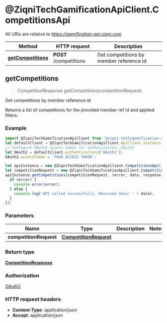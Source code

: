 # @ZiqniTechGamificationApiClient.CompetitionsApi

All URIs are relative to *https://gamification-api.ziqni.com*

Method | HTTP request | Description
------------- | ------------- | -------------
[**getCompetitions**](CompetitionsApi.md#getCompetitions) | **POST** /competitions | Get competitions by member reference id



## getCompetitions

> CompetitionResponse getCompetitions(competitionRequest)

Get competitions by member reference id

Returns a list of competitions for the provided member ref id and applied filters.

### Example

```javascript
import @ZiqniTechGamificationApiClient from '@ziqni-tech/gamification-api-client';
let defaultClient = @ZiqniTechGamificationApiClient.ApiClient.instance;
// Configure OAuth2 access token for authorization: OAuth2
let OAuth2 = defaultClient.authentications['OAuth2'];
OAuth2.accessToken = 'YOUR ACCESS TOKEN';

let apiInstance = new @ZiqniTechGamificationApiClient.CompetitionsApi();
let competitionRequest = new @ZiqniTechGamificationApiClient.CompetitionRequest(); // CompetitionRequest | 
apiInstance.getCompetitions(competitionRequest, (error, data, response) => {
  if (error) {
    console.error(error);
  } else {
    console.log('API called successfully. Returned data: ' + data);
  }
});
```

### Parameters


Name | Type | Description  | Notes
------------- | ------------- | ------------- | -------------
 **competitionRequest** | [**CompetitionRequest**](CompetitionRequest.md)|  | 

### Return type

[**CompetitionResponse**](CompetitionResponse.md)

### Authorization

[OAuth2](../README.md#OAuth2)

### HTTP request headers

- **Content-Type**: application/json
- **Accept**: application/json


